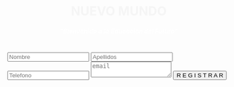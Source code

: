 <!DOCTYPE html>
<!--
To change this license header, choose License Headers in Project Properties.
To change this template file, choose Tools | Templates
and open the template in the editor.
-->
<html>
    <head style="right: ">
        <!--<meta charset="UTF-8">-->
        <title>Mail Form</title>
        <link rel="stylesheet" type="text/css" href="estilo.css">
    </head>
    <body background="montañas.jpg"><br>
    <center><h1 style="color: whitesmoke">NUEVO MUNDO</h1>
        <h5 style="color: white">"Bienvenido a la Educacion del Futuro"</h5><br></center>   
    <form action="" method="post">
        <input type="text" placeholder="Nombre" name="txtnombre">
        <input type="text" placeholder="Apellidos" name="txtapellidos">
        <input type="text" placeholder="Telefono" name="txttelefono">
        <textarea placeholder="email" name="txtemail"></textarea>
        <input type="submit" value="R E G I S T R A R">
    <!--<center>
        <h1 style="color: whitesmoke">NUEVO MUNDO</h1>
        <h5 style="color: white">"Bienvenido a la Educacion del Futuro"</h5><br><br><br>
        <h1 style="color: whitesmoke">R E G I S T R A T E</h1>
        <p><input type="text"  name="txtnombres" value="Nombre:" size="90" style="background-color: lightskyblue;color: gray;width: 600px;height: 30px"></p>
        <p height="90px"><input type="text"  name="txtapellidos" value="Apellidos:" style="background-color: lightskyblue;color: gray;width: 600px;height: 30px"></p>
            <p height="90px"><input type="text"  name="txttelefono" value="Teléfono:" size="90"style="background-color: lightskyblue;color: gray;width: 600px;height: 30px"></p>
            <p height="90px"><input type="text"  name="txtemail" value="Email:" size="90"style="background-color: lightskyblue;color: gray;width: 600px;height: 30px"></p></p>
    
        <input type="submit" name="btnenviar" value="REGISTRAR" style="background-color: dodgerblue; color: white;width: 400px;height: 30px">
       
    
    </center>-->
            
     </form>
        <?php
        $nomb = filter_input(INPUT_POST,'txtnombres');
        $apell = filter_input(INPUT_POST,'txtapellidos');
        $tel = filter_input(INPUT_POST,'txttelefono');
        $email = filter_input(INPUT_POST,'txtemail');
        $mail = @mail($email, $nomb, $apell,$tel)
        ?>
        
    </body>
</html>
